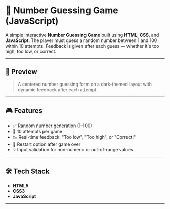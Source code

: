 # 🎯 Number Guessing Game (JavaScript)

A simple interactive **Number Guessing Game** built using **HTML**, **CSS**, and **JavaScript**. The player must guess a random number between 1 and 100 within 10 attempts. Feedback is given after each guess — whether it's too high, too low, or correct.

---

## 📸 Preview

> A centered number guessing form on a dark-themed layout with dynamic feedback after each attempt.

---

## 🎮 Features

- ✅ Random number generation (1–100)
- 🎯 10 attempts per game
- 📉 Real-time feedback: "Too low", "Too high", or "Correct!"
- 🔁 Restart option after game over
- 💡 Input validation for non-numeric or out-of-range values

---

## 🛠️ Tech Stack

- **HTML5**
- **CSS3**
- **JavaScript**

---



